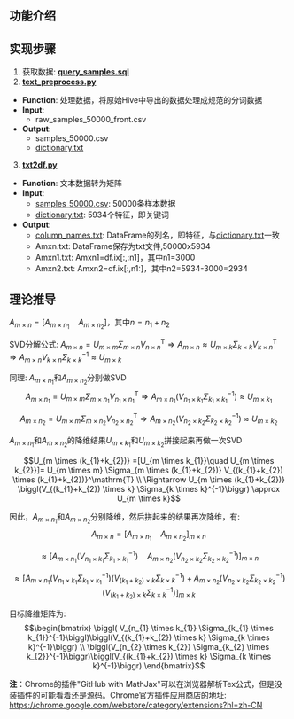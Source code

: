 ## 功能介绍

## 实现步骤
1. 获取数据: [**query_samples.sql**](query_samples.sql)
2. [**text_preprocess.py**](text_preprocess.py)
  * **Function**: 处理数据，将原始Hive中导出的数据处理成规范的分词数据
  * **Input**:
    * raw_samples_50000_front.csv
  * **Output**:
    * samples_50000.csv
    * [dictionary.txt](dictionary.txt)
3. [**txt2df.py**](txt2df.py)
  * **Function**: 文本数据转为矩阵
  * **Input**:
    * [samples_50000.csv](samples_50000.csv): 50000条样本数据
    * [dictionary.txt](dictionary.txt): 5934个特征，即关键词
  * **Output**:
    * [column_names.txt](column_names.txt): DataFrame的列名，即特征，与[dictionary.txt](dictionary.txt)一致
    * Amxn.txt: DataFrame保存为txt文件,50000x5934
    * Amxn1.txt: Amxn1=df.ix[:,:n1]，其中n1=3000
    * Amxn2.txt: Amxn2=df.ix[:,n1:]，其中n2=5934-3000=2934




## 理论推导
$A_{m \times n} = [A_{m \times n_{1}} \quad A_{m \times n_{2}}]$，其中$n = n_{1} + n_{2}$

SVD分解公式: $A_{m \times n} = U_{m \times m} \Sigma_{m \times n} V_{n \times n}^\mathrm{T} \Rightarrow A_{m \times n} \approx U_{m \times k} \Sigma_{k \times k} V_{k \times n}^\mathrm{T} \Rightarrow A_{m \times n} V_{k \times n} \Sigma_{k \times k}^{-1} \approx U_{m \times k}$

同理: $A_{m \times n_{1}}$和$A_{m \times n_{2}}$分别做SVD
$$A_{m \times n_{1}} = U_{m \times m} \Sigma_{m \times n_{1}} V_{n_{1} \times n_{1}}^\mathrm{T} \Rightarrow A_{m \times n_{1}} \biggl( V_{n_{1} \times k_{1}} \Sigma_{k_{1} \times k_{1}}^{-1}\biggl) \approx U_{m \times k_{1}}$$

$$A_{m \times n_{2}} = U_{m \times m} \Sigma_{m \times n_{2}} V_{n_{2} \times n_{2}}^\mathrm{T} \Rightarrow A_{m \times n_{2}} \biggl(V_{n_{2} \times k_{2}} \Sigma_{k_{2} \times k_{2}}^{-1}\biggr) \approx U_{m \times k_{2}}$$

$A_{m \times n_{1}}$和$A_{m \times n_{2}}$的降维结果$U_{m \times k_{1}}$和$U_{m \times k_{2}}$拼接起来再做一次SVD

$$U_{m \times (k_{1}+k_{2})} =[U_{m \times k_{1}}\quad U_{m \times k_{2}}]= U_{m \times m} \Sigma_{m \times (k_{1}+k_{2})} V_{(k_{1}+k_{2}) \times (k_{1}+k_{2})}^\mathrm{T} \\ \Rightarrow U_{m \times (k_{1}+k_{2})} \biggl(V_{(k_{1}+k_{2}) \times k} \Sigma_{k \times k}^{-1}\biggr) \approx U_{m \times k}$$

因此，$A_{m \times n_{1}}$和$A_{m \times n_{2}}$分别降维，然后拼起来的结果再次降维，有:
$$A_{m \times n} = {[A_{m \times n_{1}}\quad A_{m \times n_{2}}]}_{m \times n}$$

$$\approx \biggl[A_{m \times n_{1}}\biggl( V_{n_{1} \times k_{1}} \Sigma_{k_{1} \times k_{1}}^{-1}\biggl) \quad A_{m \times n_{2}}\biggl(V_{n_{2} \times k_{2}} \Sigma_{k_{2} \times k_{2}}^{-1}\biggr) \biggr]_{m \times n}$$

$$\approx \biggl[A_{m \times n_{1}}\biggl( V_{n_{1} \times k_{1}} \Sigma_{k_{1} \times k_{1}}^{-1}\biggl)\biggl(V_{(k_{1}+k_{2}) \times k} \Sigma_{k \times k}^{-1}\biggr) + A_{m \times n_{2}}\biggl(V_{n_{2} \times k_{2}} \Sigma_{k_{2} \times k_{2}}^{-1}\biggr)\biggl(V_{(k_{1}+k_{2}) \times k} \Sigma_{k \times k}^{-1}\biggr) \biggr]_{m \times k}$$

目标降维矩阵为: 
$$\begin{bmatrix}
\biggl( V_{n_{1} \times k_{1}} \Sigma_{k_{1} \times k_{1}}^{-1}\biggl)\biggl(V_{(k_{1}+k_{2}) \times k} \Sigma_{k \times k}^{-1}\biggr) \\
\biggl(V_{n_{2} \times k_{2}} \Sigma_{k_{2} \times k_{2}}^{-1}\biggr)\biggl(V_{(k_{1}+k_{2}) \times k} \Sigma_{k \times k}^{-1}\biggr)
\end{bmatrix}$$


**注**：Chrome的插件"GitHub with MathJax"可以在浏览器解析Tex公式，但是没装插件的可能看着还是源码。Chrome官方插件应用商店的地址: <https://chrome.google.com/webstore/category/extensions?hl=zh-CN>





​​